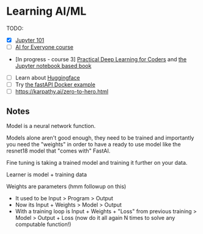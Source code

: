 # Learning AI/ML

TODO:
- [X] [Jupyter 101](https://www.kaggle.com/code/jhoward/jupyter-notebook-101)
- [ ] [AI for Everyone course](https://www.deeplearning.ai/courses/ai-for-everyone/)
- [In progress - course 3] [Practical Deep Learning for Coders](https://course.fast.ai/) and [the Jupyter notebook based book](https://nbviewer.org/github/fastai/fastbook/tree/master)
- [ ] Learn about [Huggingface](https://huggingface.co/course/chapter1/1)
- [ ] Try [the fastAPI Docker example](https://www.docker.com/blog/build-machine-learning-apps-with-hugging-faces-docker-spaces/)
- [ ] https://karpathy.ai/zero-to-hero.html

## Notes
Model is a neural network function.

Models alone aren't good enough, they need to be trained and importantly you need the "weights" in order to have a ready to use model like the resnet18 model that "comes with" FastAI.

Fine tuning is taking a trained model and training it further on your data.

Learner is model + training data

Weights are parameters (hmm followup on this)
* It used to be Input > Program > Output
* Now its Input + Weights > Model > Output
* With a training loop is Input + Weights + "Loss" from previous training > Model > Output + Loss (now do it all again N times to solve any computable function!)

